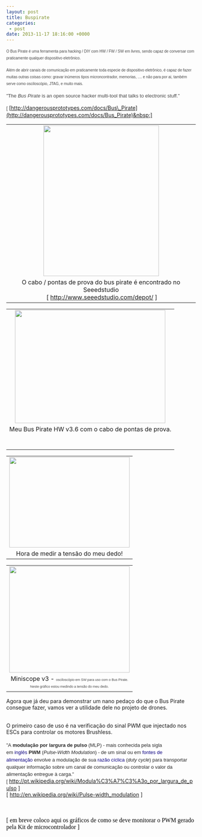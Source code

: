 ```yaml
---
layout: post
title: Buspirate
categories:
 - post
date: 2013-11-17 18:16:00 +0000
---
```


<span style="color: #444444; font-family: Verdana, Helvetica, Arial, sans-serif; font-size: x-small;"><span style="line-height: 18px;">O Bus Pirate é uma ferramenta para hacking / DIY com HW / FW / SW em livres, sendo capaz de conversar com praticamente qualquer dispositivo eletrônico. </span></span>  

<a name="more"></a><span style="color: #444444; font-family: Verdana, Helvetica, Arial, sans-serif; font-size: x-small;"><span style="line-height: 18px;">Além de abrir canais de comunicação em praticamente toda especie de dispositivo eletrônico, é capaz de fazer muitas outras coisas como: gravar inúmeros tipos microncontrador, memorias, .... e não para por ai, também serve como&nbsp;osciloscópio,&nbsp;JTAG, e muito mais.</span></span>  

  

<span style="color: #444444; font-family: Verdana, Helvetica, Arial, sans-serif; font-size: 13px; line-height: 18px;">"The&nbsp;</span><i style="border: 0px; color: #444444; font-family: Verdana, Helvetica, Arial, sans-serif; font-size: 13px; line-height: 18px; margin: 0px; padding: 0px; vertical-align: baseline;">Bus Pirate</i><span style="color: #444444; font-family: Verdana, Helvetica, Arial, sans-serif; font-size: 13px; line-height: 18px;">&nbsp;is an open source hacker multi-tool that talks to electronic stuff."</span>  

<span style="color: #444444; font-family: Verdana, Helvetica, Arial, sans-serif; font-size: 13px; line-height: 18px;">\[&nbsp;</span>[http://dangerousprototypes.com/docs/Bus\_Pirate](http://dangerousprototypes.com/docs/Bus_Pirate)&nbsp;]  

<table align="center" cellpadding="0" cellspacing="0" class="tr-caption-container" style="margin-left: auto; margin-right: auto; text-align: center;"><tbody>
<tr><td style="text-align: center;"><a href="http://1.bp.blogspot.com/-xzKv-U-5Oek/UmvagPpvYVI/AAAAAAAAmyU/yaA3L98myqk/s1600/Capture.PNG" imageanchor="1" style="margin-left: auto; margin-right: auto;"><img border="0" height="400" src="http://1.bp.blogspot.com/-xzKv-U-5Oek/UmvagPpvYVI/AAAAAAAAmyU/yaA3L98myqk/s400/Capture.PNG" width="307"/></a></td></tr>
<tr><td class="tr-caption" style="text-align: center;">O cabo / pontas de prova do bus pirate é encontrado no Seeedstudio<br/>
&nbsp;[&nbsp;<a href="http://www.seeedstudio.com/depot/">http://www.seeedstudio.com/depot/</a>&nbsp;]</td></tr>
</tbody></table>

  

<table align="center" cellpadding="0" cellspacing="0" class="tr-caption-container" style="margin-left: auto; margin-right: auto; text-align: center;"><tbody>
<tr><td style="text-align: center;"><a href="http://3.bp.blogspot.com/-6k_FWYkOAuc/UmmAfF_BRDI/AAAAAAAAmrA/V32LUIv-r_A/s1600/IMG_20131024_170553.jpg" imageanchor="1" style="margin-left: auto; margin-right: auto;"><img border="0" height="300" src="http://3.bp.blogspot.com/-6k_FWYkOAuc/UmmAfF_BRDI/AAAAAAAAmrA/V32LUIv-r_A/s400/IMG_20131024_170553.jpg" width="400"/></a></td></tr>
<tr><td class="tr-caption" style="text-align: center;">Meu Bus Pirate HW v3.6 com o cabo de pontas de prova.<br/>
<br/>
<br/></td></tr>
</tbody></table>

<table align="center" cellpadding="0" cellspacing="0" class="tr-caption-container" style="margin-left: auto; margin-right: auto; text-align: center;"><tbody>
<tr><td style="text-align: center;"><a href="http://2.bp.blogspot.com/-SwM3n1jAkx8/UmmDZgnd8YI/AAAAAAAAmrY/Uu8-oQKj3D4/s1600/2013-10-24+17.25.39.jpg" imageanchor="1" style="margin-left: auto; margin-right: auto;"><img border="0" height="240" src="http://2.bp.blogspot.com/-SwM3n1jAkx8/UmmDZgnd8YI/AAAAAAAAmrY/Uu8-oQKj3D4/s320/2013-10-24+17.25.39.jpg" width="320"/></a></td></tr>
<tr><td class="tr-caption" style="text-align: center;">Hora de medir a tensão do meu dedo!</td></tr>
</tbody></table>

<table align="center" cellpadding="0" cellspacing="0" class="tr-caption-container" style="margin-left: auto; margin-right: auto; text-align: center;"><tbody>
<tr><td style="text-align: center;"><a href="http://1.bp.blogspot.com/-FzjmS4e8cj0/UmmBUOHAvmI/AAAAAAAAmrI/2zrIw9cQLFk/s1600/miniscope.PNG" imageanchor="1" style="margin-left: auto; margin-right: auto;"><img border="0" height="282" src="http://1.bp.blogspot.com/-FzjmS4e8cj0/UmmBUOHAvmI/AAAAAAAAmrI/2zrIw9cQLFk/s320/miniscope.PNG" width="320"/></a></td></tr>
<tr><td class="tr-caption" style="text-align: center;">Miniscope v3 -&nbsp;<span style="color: #444444; font-family: Verdana, Helvetica, Arial, sans-serif; font-size: xx-small; line-height: 18px; text-align: start;">osciloscópio em SW para uso com o Bus Pirate.<br/>Neste gráfico estou medindo a tensão do meu dedo.</span></td></tr>
</tbody></table>

Agora que já deu para demonstrar um nano pedaço do que o Bus Pirate consegue fazer, vamos ver a utilidade dele no projeto de drones.  

<div>
<br/></div>

<div>
O primeiro caso de uso é na verificação do sinal PWM que injectado nos ESCs para controlar os motores Brushless.</div>

<div>
<br/></div>

<div>
<span style="background-color: white; color: #252525; font-family: sans-serif; font-size: 13px; line-height: 19.1875px;">"A&nbsp;</span><b style="background-color: white; color: #252525; font-family: sans-serif; font-size: 13px; line-height: 19.1875px;">modulação por largura de pulso</b><span style="background-color: white; color: #252525; font-family: sans-serif; font-size: 13px; line-height: 19.1875px;">&nbsp;(MLP) - mais conhecida pela sigla em&nbsp;</span><a href="http://pt.wikipedia.org/wiki/L%C3%ADngua_inglesa" style="background-color: white; background-image: none; color: #0b0080; font-family: sans-serif; font-size: 13px; line-height: 19.1875px; text-decoration: none;" title="Língua inglesa">inglês</a><span style="background-color: white; color: #252525; font-family: sans-serif; font-size: 13px; line-height: 19.1875px;">&nbsp;</span><b style="background-color: white; color: #252525; font-family: sans-serif; font-size: 13px; line-height: 19.1875px;">PWM</b><span style="background-color: white; color: #252525; font-family: sans-serif; font-size: 13px; line-height: 19.1875px;">&nbsp;(</span><i style="background-color: white; color: #252525; font-family: sans-serif; font-size: 13px; line-height: 19.1875px;">Pulse-Width Modulation</i><span style="background-color: white; color: #252525; font-family: sans-serif; font-size: 13px; line-height: 19.1875px;">) - de um sinal ou em&nbsp;</span><a href="http://pt.wikipedia.org/wiki/Fonte_de_alimenta%C3%A7%C3%A3o" style="background-color: white; background-image: none; color: #0b0080; font-family: sans-serif; font-size: 13px; line-height: 19.1875px; text-decoration: none;" title="Fonte de alimentação">fontes de alimentação</a><span style="background-color: white; color: #252525; font-family: sans-serif; font-size: 13px; line-height: 19.1875px;">&nbsp;envolve a modulação de sua&nbsp;</span><a href="http://pt.wikipedia.org/wiki/Raz%C3%A3o_c%C3%ADclica" style="background-color: white; background-image: none; color: #0b0080; font-family: sans-serif; font-size: 13px; line-height: 19.1875px; text-decoration: none;" title="Razão cíclica">razão cíclica</a><span style="background-color: white; color: #252525; font-family: sans-serif; font-size: 13px; line-height: 19.1875px;">&nbsp;(</span><i style="background-color: white; color: #252525; font-family: sans-serif; font-size: 13px; line-height: 19.1875px;">duty cycle</i><span style="background-color: white; color: #252525; font-family: sans-serif; font-size: 13px; line-height: 19.1875px;">) para transportar qualquer informação sobre um canal de comunicação ou controlar o valor da alimentação entregue à carga."</span></div>

<div>
<span style="background-color: white; color: #252525; font-family: sans-serif; font-size: 13px; line-height: 19.1875px;">[&nbsp;</span><a href="http://pt.wikipedia.org/wiki/Modula%C3%A7%C3%A3o_por_largura_de_pulso">http://pt.wikipedia.org/wiki/Modula%C3%A7%C3%A3o_por_largura_de_pulso</a>&nbsp;]</div>

<div>
[&nbsp;<a href="http://en.wikipedia.org/wiki/Pulse-width_modulation">http://en.wikipedia.org/wiki/Pulse-width_modulation</a>&nbsp;]</div>

<div>
<br/></div>

<div>
<br/>
<div style="-webkit-text-stroke-width: 0px; color: black; font-family: 'Times New Roman'; font-size: medium; font-style: normal; font-variant: normal; font-weight: normal; letter-spacing: normal; line-height: normal; orphans: auto; text-align: start; text-indent: 0px; text-transform: none; white-space: normal; widows: auto; word-spacing: 0px;">
</div>
<br/>
<div style="-webkit-text-stroke-width: 0px; color: black; font-family: 'Times New Roman'; font-size: medium; font-style: normal; font-variant: normal; font-weight: normal; letter-spacing: normal; line-height: normal; orphans: auto; text-align: start; text-indent: 0px; text-transform: none; white-space: normal; widows: auto; word-spacing: 0px;">
<div style="margin: 0px;">
[ em breve coloco aqui os gráficos de como se deve monitorar o PWM gerado pela Kit de microcontrolador ]</div>
</div>
</div>

<div>
<br/></div>

<div>
<br/></div>

<div>
<br/>
<div>
<br/></div>
<div>
<br/>
<br/>
<div class="separator" style="clear: both; text-align: center;">
</div>
</div>
</div>